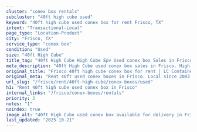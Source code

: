```yaml
---
cluster: "conex box rentals"
subcluster: "40ft high cube used"
keyword: "40ft high cube used conex box for rent Frisco, TX"
intent: "Transactional-Local"
page_type: "Location-Product"
city: "Frisco, TX"
service_type: "conex box"
condition: "Used"
size: "40ft High Cube"
title_tag: "40ft High Cube High Cube Epv Used conex box Sales in Frisco | LC Container"
meta_description: "40ft High Cube used conex box sales in Frisco. High cube containers with extra height. Fast delivery, competitive pricing. Serving conex boxes area. Quote ID: WYW. Call (214) 524-4168 for your free quote today."
original_title: "Frisco 40ft high cube conex box for rent | LC Container"
original_meta: "Rent 40ft used conex boxes in Frisco. Local since 2003. Flexible rental terms. Same-week delivery available. Get your free quote — call (214) 524-4168 today."
url_slug: "/frisco/rent/40ft-high-cube/conex-boxes/used"
h1: "Rent 40ft high cube used conex box in Frisco"
internal_links: "/frisco/conex-boxes/rentals"
priority: 3
notes: "1"
noindex: true
image_alt: "40ft High Cube used conex box available for delivery in Frisco"
last_updated: "2025-10-21"
---
```


<!-- TODO: Add unique city/inventory copy, images, and internal links here. -->
